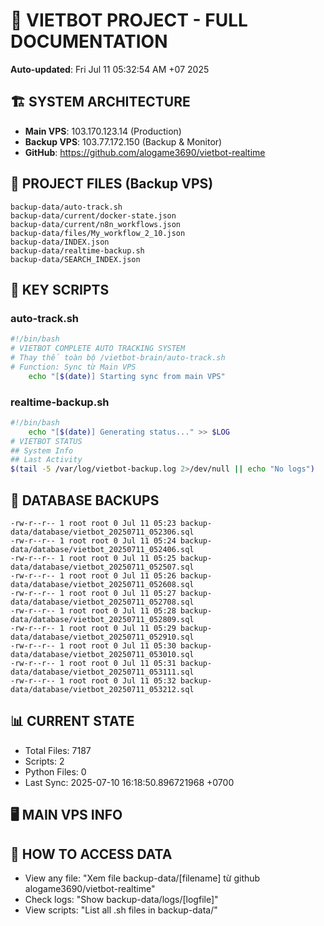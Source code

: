 # 🤖 VIETBOT PROJECT - FULL DOCUMENTATION
**Auto-updated**: Fri Jul 11 05:32:54 AM +07 2025

## 🏗️ SYSTEM ARCHITECTURE
- **Main VPS**: 103.170.123.14 (Production)
- **Backup VPS**: 103.77.172.150 (Backup & Monitor)
- **GitHub**: https://github.com/alogame3690/vietbot-realtime

## 📁 PROJECT FILES (Backup VPS)
```
backup-data/auto-track.sh
backup-data/current/docker-state.json
backup-data/current/n8n_workflows.json
backup-data/files/My_workflow_2_10.json
backup-data/INDEX.json
backup-data/realtime-backup.sh
backup-data/SEARCH_INDEX.json
```

## 🔧 KEY SCRIPTS
### auto-track.sh
```bash
#!/bin/bash
# VIETBOT COMPLETE AUTO TRACKING SYSTEM
# Thay thế toàn bộ /vietbot-brain/auto-track.sh
# Function: Sync từ Main VPS
    echo "[$(date)] Starting sync from main VPS"
```
### realtime-backup.sh
```bash
#!/bin/bash
    echo "[$(date)] Generating status..." >> $LOG
# VIETBOT STATUS
## System Info
## Last Activity
$(tail -5 /var/log/vietbot-backup.log 2>/dev/null || echo "No logs")
```

## 💾 DATABASE BACKUPS
```
-rw-r--r-- 1 root root 0 Jul 11 05:23 backup-data/database/vietbot_20250711_052306.sql
-rw-r--r-- 1 root root 0 Jul 11 05:24 backup-data/database/vietbot_20250711_052406.sql
-rw-r--r-- 1 root root 0 Jul 11 05:25 backup-data/database/vietbot_20250711_052507.sql
-rw-r--r-- 1 root root 0 Jul 11 05:26 backup-data/database/vietbot_20250711_052608.sql
-rw-r--r-- 1 root root 0 Jul 11 05:27 backup-data/database/vietbot_20250711_052708.sql
-rw-r--r-- 1 root root 0 Jul 11 05:28 backup-data/database/vietbot_20250711_052809.sql
-rw-r--r-- 1 root root 0 Jul 11 05:29 backup-data/database/vietbot_20250711_052910.sql
-rw-r--r-- 1 root root 0 Jul 11 05:30 backup-data/database/vietbot_20250711_053010.sql
-rw-r--r-- 1 root root 0 Jul 11 05:31 backup-data/database/vietbot_20250711_053111.sql
-rw-r--r-- 1 root root 0 Jul 11 05:32 backup-data/database/vietbot_20250711_053212.sql
```

## 📊 CURRENT STATE
- Total Files: 7187
- Scripts: 2
- Python Files: 0
- Last Sync: 2025-07-10 16:18:50.896721968 +0700

## 🖥️ MAIN VPS INFO


## 🚨 HOW TO ACCESS DATA
- View any file: "Xem file backup-data/[filename] từ github alogame3690/vietbot-realtime"
- Check logs: "Show backup-data/logs/[logfile]"
- View scripts: "List all .sh files in backup-data/"
